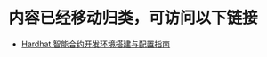 # 内容已经移动归类，可访问以下链接
- [Hardhat 智能合约开发环境搭建与配置指南](https://github.com/rainweb3/rainweb3.github.io/blob/main/web3_doc/deployment_guide/hardhat/2.26.3/Hardhat%20v2.26.3%20%2B%20Node.js%20v20.18.0%E7%B2%BE%E5%87%86%E7%A8%B3%E5%AE%9A%E7%89%88%E9%83%A8%E7%BD%B2%E6%8C%87%E5%8D%97.md)
